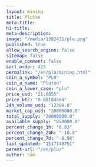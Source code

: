 ```yaml
---
layout: mining
title: Pluton
meta-title: 
h1-title: 
meta-description: 
image: "/media/1382431/plu.png"
published: true
allow_search_engine: false
sitemap: false
enable_comment: false
sort_order: 425
permalink: "/en/plu/mining.html"
coin_a_symbol: "PLU"
coin_a_name: "Pluton"
coin_a_lower_case: "plu"
price_usd: "21.6855"
price_btc: "0.00184564"
24h_volume_usd: "12388.8"
market_cap_usd: "20000000.0"
total_supply: "20000000.0"
available_supply: "850000.0"
percent_change_1h: "0.83"
percent_change_24h: "-10.5"
percent_change_7d: "-8.98"
last_updated: "1517140751"
parent-url: "/en/plu/"
author: Sam
---
```


